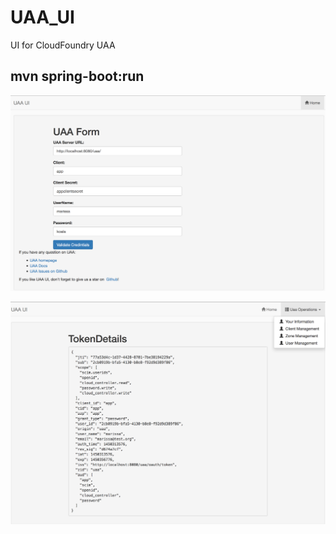 # UAA_UI
UI for CloudFoundry UAA
## mvn spring-boot:run

![Alt text](/homepage.png?raw=true "Home Page")

![Alt text](/tokendetails.png?raw=true "Home Page")
